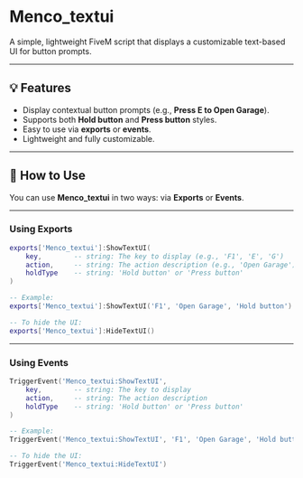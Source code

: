 # Menco_textui

A simple, lightweight FiveM script that displays a customizable text-based UI for button prompts.

---

## 💡 Features

* Display contextual button prompts (e.g., **Press E to Open Garage**).
* Supports both **Hold button** and **Press button** styles.
* Easy to use via **exports** or **events**.
* Lightweight and fully customizable.

---

## 🚀 How to Use

You can use **Menco_textui** in two ways: via **Exports** or **Events**.

---

### Using Exports

```lua
exports['Menco_textui']:ShowTextUI(
    key,        -- string: The key to display (e.g., 'F1', 'E', 'G')
    action,     -- string: The action description (e.g., 'Open Garage')
    holdType    -- string: 'Hold button' or 'Press button'
)

-- Example:
exports['Menco_textui']:ShowTextUI('F1', 'Open Garage', 'Hold button')

-- To hide the UI:
exports['Menco_textui']:HideTextUI()
```

---

### Using Events

```lua
TriggerEvent('Menco_textui:ShowTextUI',
    key,        -- string: The key to display
    action,     -- string: The action description
    holdType    -- string: 'Hold button' or 'Press button'
)

-- Example:
TriggerEvent('Menco_textui:ShowTextUI', 'F1', 'Open Garage', 'Hold button')

-- To hide the UI:
TriggerEvent('Menco_textui:HideTextUI')
```